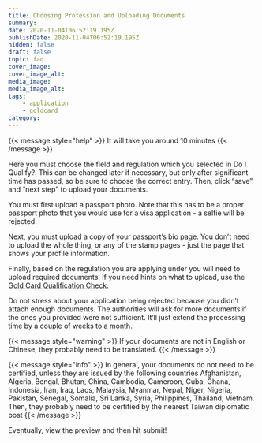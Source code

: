 ```yaml
---
title: Choosing Profession and Uploading Documents
summary:
date: 2020-11-04T06:52:19.195Z
publishDate: 2020-11-04T06:52:19.195Z
hidden: false
draft: false
topic: faq
cover_image:
cover_image_alt:
media_image:
media_image_alt:
tags:
    - application
    - goldcard
category:
---
```


{{< message style="help" >}}
It will take you around 10 minutes
{{< /message >}}

Here you must choose the field and regulation which you selected in Do I Qualify?. This can be changed later if necessary, but only after significant time has passed, so be sure to choose the correct entry. Then, click “save” and “next step” to upload your documents.

You must first upload a passport photo. Note that this has to be a proper passport photo that you would use for a visa application - a selfie will be rejected.

Next, you must upload a copy of your passport’s bio page. You don’t need to upload the whole thing, or any of the stamp pages - just the page that shows your profile information.

Finally, based on the regulation you are applying under you will need to upload required documents. If you need hints on what to upload, use the [Gold Card Qualification Check](https://visafinder.tw/gold-card-qualification/).

Do not stress about your application being rejected because you didn’t attach enough documents. The authorities will ask for more documents if the ones you provided were not sufficient. It’ll just extend the processing time by a couple of weeks to a month.

{{< message style="warning" >}}
If your documents are not in English or Chinese, they probably need to be translated.
{{< /message >}}

{{< message style="info" >}}
In general, your documents do not need to be certified, unless they are issued by the following countries Afghanistan, Algeria, Bengal, Bhutan, China, Cambodia, Cameroon, Cuba, Ghana, Indonesia, Iran, Iraq, Laos, Malaysia, Myanmar, Nepal, Niger, Nigeria, Pakistan, Senegal, Somalia, Sri Lanka, Syria, Philippines, Thailand, Vietnam. Then, they probably need to be certified by the nearest Taiwan diplomatic post
{{< /message >}}

Eventually, view the preview and then hit submit!